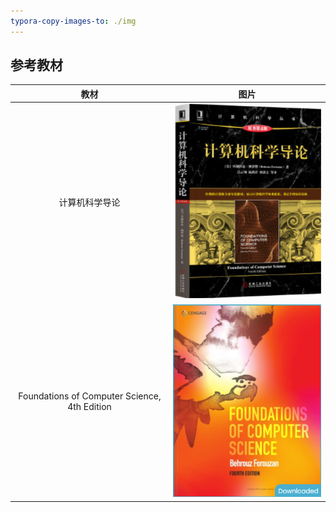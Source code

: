 ```yaml
---
typora-copy-images-to: ./img
---
```




## 参考教材

|                     教材                     |                            图片                             |
| :------------------------------------------: | :---------------------------------------------------------: |
|                计算机科学导论                | ![image-20231227213319730](img/image-20231227213319730.png) |
| Foundations of Computer Science, 4th Edition | ![image-20231227213604241](img/image-20231227213604241.png) |



